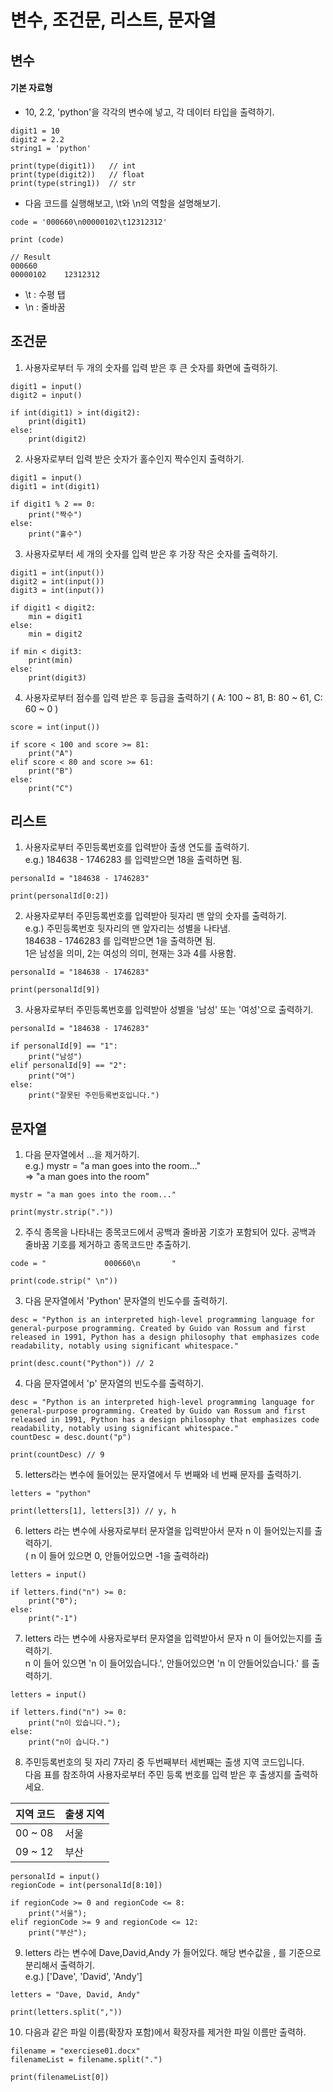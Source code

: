 # 변수, 조건문, 리스트, 문자열

## 변수

#### 기본 자료형

* 10, 2.2, 'python'을 각각의 변수에 넣고, 각 데이터 타입을 출력하기.

```text
digit1 = 10
digit2 = 2.2
string1 = 'python'

print(type(digit1))   // int
print(type(digit2))   // float
print(type(string1))  // str
```

* 다음 코드를 실행해보고, \t와 \n의 역할을 설명해보기.

```text
code = '000660\n00000102\t12312312'

print (code)

// Result
000660
00000102    12312312
```

* \t : 수평 탭
* \n : 줄바꿈

## 조건문

1. 사용자로부터 두 개의 숫자를 입력 받은 후 큰 숫자를 화면에 출력하기.

```text
digit1 = input()
digit2 = input()

if int(digit1) > int(digit2):
    print(digit1)
else:
    print(digit2)
```

2. 사용자로부터 입력 받은 숫자가 홀수인지 짝수인지 출력하기.

```text
digit1 = input()
digit1 = int(digit1)

if digit1 % 2 == 0:
    print("짝수")
else:
    print("홀수")
```

3. 사용자로부터 세 개의 숫자를 입력 받은 후 가장 작은 숫자를 출력하기.

```text
digit1 = int(input())
digit2 = int(input())
digit3 = int(input())

if digit1 < digit2:
    min = digit1
else:
    min = digit2
    
if min < digit3:
    print(min)
else:
    print(digit3)
```

4. 사용자로부터 점수를 입력 받은 후 등급을 출력하기 \( A: 100 ~ 81, B: 80 ~ 61, C: 60 ~ 0 \)

```text
score = int(input())

if score < 100 and score >= 81:
    print("A")
elif score < 80 and score >= 61:
    print("B")
else:
    print("C")
```

## 리스트

1. 사용자로부터 주민등록번호를 입력받아 출생 연도를 출력하기.  
    e.g.\) 184638 - 1746283 를 입력받으면 18을 출력하면 됨.

```text
personalId = "184638 - 1746283"

print(personalId[0:2])
```

2. 사용자로부터 주민등록번호를 입력받아 뒷자리 맨 앞의 숫자를 출력하기.  
    e.g.\) 주민등록번호 뒷자리의 맨 앞자리는 성별을 나타냄.  
             184638 - 1746283 를 입력받으면 1을 출력하면 됨.  
             1은 남성을 의미, 2는 여성의 의미, 현재는 3과 4를 사용함.

```text
personalId = "184638 - 1746283"

print(personalId[9])
```

3. 사용자로부터 주민등록번호를 입력받아 성별을 '남성' 또는 '여성'으로 출력하기.

```text
personalId = "184638 - 1746283"

if personalId[9] == "1":
    print("남성")
elif personalId[9] == "2":
    print("여")
else:
    print("잘못된 주민등록번호입니다.")
```

## 문자열

1. 다음 문자열에서 ...을 제거하기.  
    e.g.\) mystr = "a man goes into the room..."  
        =&gt;  "a man goes into the room"

```text
mystr = "a man goes into the room..."

print(mystr.strip("."))
```

2. 주식 종목을 나타내는 종목코드에서 공백과 줄바꿈 기호가 포함되어 있다. 공백과 줄바꿈 기호를 제거하고 종목코드만 추출하기.

```text
code = "             000660\n       "

print(code.strip(" \n"))
```

3. 다음 문자열에서 'Python' 문자열의 빈도수를 출력하기.

```text
desc = "Python is an interpreted high-level programming language for general-purpose programming. Created by Guido van Rossum and first released in 1991, Python has a design philosophy that emphasizes code readability, notably using significant whitespace."

print(desc.count("Python")) // 2
```

4. 다음 문자열에서 'p' 문자열의 빈도수를 출력하기.

```text
desc = "Python is an interpreted high-level programming language for general-purpose programming. Created by Guido van Rossum and first released in 1991, Python has a design philosophy that emphasizes code readability, notably using significant whitespace."
countDesc = desc.dount("p")

print(countDesc) // 9
```

5. letters라는 변수에 들어있는 문자열에서 두 번째와 네 번째 문자를 출력하기.

```text
letters = "python"

print(letters[1], letters[3]) // y, h
```

6. letters 라는 변수에 사용자로부터 문자열을 입력받아서 문자 n 이 들어있는지를 출력하기.  
    \( n 이 들어 있으면 0, 안들어있으면 -1을 출력하라\)

```text
letters = input()

if letters.find("n") >= 0:
    print("0");
else:
    print("-1")
```

7. letters 라는 변수에 사용자로부터 문자열을 입력받아서 문자 n 이 들어있는지를 출력하기.  
    n 이 들어 있으면 'n 이 들어있습니다.', 안들어있으면 'n 이 안들어있습니다.' 를 출력하기.

```text
letters = input()

if letters.find("n") >= 0:
    print("n이 있습니다.");
else:
    print("n이 습니다.")
```

8. 주민등록번호의 뒷 자리 7자리 중 두번째부터 세번째는 출생 지역 코드입니다.  
    다음 표를 참조하여 사용자로부터 주민 등록 번호를 입력 받은 후 출생지를 출력하세요.

| 지역 코드 | 출생 지역 |
| :--- | :--- |
| 00 ~ 08 | 서울 |
| 09 ~ 12 | 부산 |

```text
personalId = input()
regionCode = int(personalId[8:10])

if regionCode >= 0 and regionCode <= 8:
    print("서울");
elif regionCode >= 9 and regionCode <= 12:
    print("부산");
```

9. letters 라는 변수에 Dave,David,Andy 가 들어있다. 해당 변수값을 , 를 기준으로 분리해서 출력하기.  
    e.g.\) \['Dave', 'David', 'Andy'\]

```text
letters = "Dave, David, Andy"

print(letters.split(","))
```

10. 다음과 같은 파일 이름\(확장자 포함\)에서 확장자를 제거한 파일 이름만 출력하.

```text
filename = "exerciese01.docx"
filenameList = filename.split(".")

print(filenameList[0])
```

